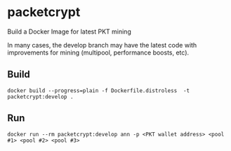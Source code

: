 # packetcrypt
Build a Docker Image for latest PKT mining

In many cases, the develop branch may have the latest code with improvements for mining (multipool, performance boosts, etc).

## Build

```
docker build --progress=plain -f Dockerfile.distroless  -t packetcrypt:develop .
```

## Run

```
docker run --rm packetcrypt:develop ann -p <PKT wallet address> <pool #1> <pool #2> <pool #3>
```
